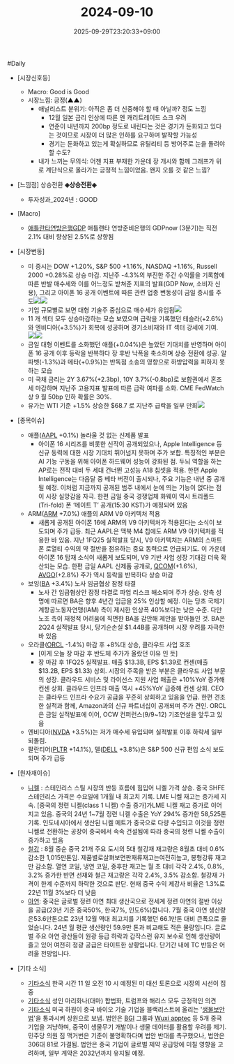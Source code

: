 ﻿---
title: "2024-09-10"
date: 2025-09-29T23:20:33+09:00
lastmod: 2025-10-02T20:04:34+09:00
type: docs
sidebar:
  open: true
weight: 7
---
<div style="display:none">
  <meta property="article:published_time" content="2025-09-29T14:20:33Z" />
  <meta property="article:modified_time" content="2025-10-02T11:04:34Z" />
</div>
#Daily 

- [시장신호등]
	- Macro: Good is Good
	- 시장느낌: 긍정(▲▲)
		- 애널리스트 분위기: 아직은 좀 더 신중해야 할 때 아닐까? 정도 느낌
			- 12월 일본 금리 인상에 따른 엔 캐리트레이드 쇼크 우려
			- 연준이 내년까지 200bp 정도로 내린다는 것은 경기가 둔화되고 있다는 것이므로 시장이 더 많은 인하를 요구하며 발작할 가능성
			- 경기는 둔화하고 있는게 확실하므로 유틸리티 등 방어주로 눈을 돌려야 할 수도?
		- 내가 느끼는 무의식: 어젠 지표 부재한 가운데 장 개시와 함께 그래프가 위로 계단식으로 올라가는 긍정적 느낌이었음. 왠지 오를 것 같은 느낌?

- [느낌점] 상승전환 **◈상승전환◈** 
	- 투자성과_2024년 : GOOD

- [Macro]
	- [애틀란타연방은행GDP](/industry-study/1경제매크로1경기애틀란타연방은행gdp/) 애틀랜타 연방준비은행의 GDPnow (3분기)는 직전 2.1% 대비 향상된 2.5%로 상향됨

- [시장변동]
	- 미 증시는 DOW +1.20%, S&P 500 +1.16%, NASDAQ +1.16%, Russell 2000 +0.28%로 상승 마감. 지난주 -4.3%의 부진한 주간 수익률을 기록함에 따른 반발 매수세와 이를 어느정도 받쳐준 지표의 발표(GDP Now, 소비자 신용), 그리고 아이폰 16 공개 이벤트에 따른 관련 업종 변동성이 금일 증시를 주도![](Pasted%20image%2020240910161934.png)![](Pasted%20image%2020240910161959.png)
	- 기업 규모별로 보면 대형 기술주 중심으로 매수세가 유입됨![](Pasted%20image%2020240910162342.png)
	- 11 개 섹터 모두 상승마감하는 모습 보였으며 급락을 기록했던 테슬라(+2.6%)와 엔비디아(+3.5%)가 회복에 성공하며 경기소비재와 IT 섹터 강세에 기여. ![](Pasted%20image%2020240910161916.png)![](Pasted%20image%2020240910163159.png)
	- 금일 대형 이벤트를 소화했던 애플(+0.04%)은 높았던 기대치를 반영하며 아이폰 16 공개 이후 등락을 반복하다 장 후반 낙폭을 축소하며 상승 전환에 성공. 알파벳(-1.3%)과 메타(+0.9%)는 반독점 소송의 영향으로 하방압력을 피하지 못하는 모습
	- 미 국채 금리는 2Y 3.67%(+2.3bp), 10Y 3.7%(-0.8bp)로 보합권에서 혼조세 마감하며 지난주 고용지표 발표에 따른 급락 여파를 소화. CME FedWatch 상 9 월 50bp 인하 확률은 30%. 
	- 유가는 WTI 기준 +1.5% 상승한 $68.7 로 지난주 급락을 일부 만회![](Pasted%20image%2020240910162109.png)

- [종목이슈]
	- 애플([AAPL](/company-analysis/aapl/) +0.1%) 놀라울 것 없는 신제품 발표
		- 아이폰 16 시리즈를 비롯한 신작이 공개되었으나, Apple Intelligence 등 신규 동력에 대한 시장 기대치 뛰어넘지 못하며 주가 보합. 
		  특징적인 부분은 AI 기능 구동을 위해 아이폰 하드웨어 성능이 강화된 점. 두뇌 역할을 하는 AP로는 전작 대비 두 세대 건너뛴 고성능 A18 칩셋을 적용. 
		  한편 Apple Intelligence는 다음달 중 베타 버전이 출시되나, 주요 기능은 내년 중 공개될 예정. 이처럼 지금까지 공개된 범주 내에서 눈에 띄는 기능이 없다는 점이 시장 실망감을 자극. 한편 금일 중국 경쟁업체 화웨이 역시 트리폴드(Tri-fold) 폰 ‘메이트 T’ 공개(15:30 KST)가 예정되어 있음
	- ARM([ARM](/company-analysis/arm/) +7.0%) 애플의 ARM V9 아키텍처 적용
		- 새롭게 공개된 아이폰 16에 ARM의 V9 아키텍처가 적용된다는 소식이 보도되며 주가 급등. 
		  최근 AAPL은 맥북 M4 칩에도 ARM V9 아키텍처를 적용한 바 있음. 지난 1FQ25 실적발표
		  당시, V9 아키텍처는 ARM의 스마트폰 로열티 수익의 약 절반을 점유하는 중요 동력으로 언급되기도. 이 가운데 아이폰 16 탑재 소식이 새롭게 보도되며, V9 기반 사업 성장 기대감 더욱 확산되는 모습. 
		  한편 금일 AAPL 신제품 공개로, [QCOM](/company-analysis/qcom/)(+1.6%), [AVGO](/company-analysis/avgo/)(+2.8%) 주가 역시 등락을 반복하다 상승 마감
	- 보잉([BA](/company-analysis/ba/) +3.4%) 노사 임금협상 잠정 타결
		- 노사 간 임급협상안 잠정 타결로 파업 리스크 해소되며 주가 상승. 양측 성명에 따르면 BA은 향후 4년간 임금을 25% 인상할 예정. 이는 당초 국제기계항공노동자연맹(IAM) 측이 제시한 인상폭 40%보다는 낮은 수준. 
		  다만 노조 측이 재정적 어려움에 직면한 BA을 감안해 제안을 받아들인 것. BA은 2Q24 실적발표 당시, 당기순손실 $1.44B를 공개하며 시장 우려를 자극한 바 있음
	- 오라클([ORCL](/company-analysis/orcl/) -1.4%) 마감 후 +8%대 상승, 클라우드 사업 호조
		- [이게 오늘 장 마감 후 반도체 주가가 올랐던 이유 인 듯]
		- 장 마감 후 1FQ25 실적발표. 매출 $13.3B, EPS $1.39로 컨센(매출 $13.2B, EPS $1.33) 상회. 시장의 주목을 받은 부분은 클라우드 사업 부문의 성장. 
		  클라우드 서비스 및 라이선스 지원 사업 매출은 +10%YoY 증가해 컨센 상회. 클라우드 인프라 매출 역시 +45%YoY 급증해 컨센 상회. 
		  CEO는 클라우드 인프라 수요가 공급을 꾸준히 상회하고 있음을 언급. 한편 견조한 실적과 함께, Amazon과의 신규 파트너십이 공개되며 주가 견인. ORCL은 금일 실적발표에 이어, OCW 컨퍼런스(9/9~12) 기조연설을 앞두고 있음
	- 엔비디아([NVDA](/company-analysis/nvda/) +3.5%)는 저가 매수세 유입되며 실적발표 이후 하락세 일부 되돌림.
	- 팔란티어([PLTR](/company-analysis/pltr/) +14.1%), 델([DELL](/company-analysis/dell/) +3.8%)은 S&P 500 신규 편입 소식 보도되며 주가 급등

- [원자재이슈]
	- [니켈](/industry-study/니켈/) : 스테인리스 스틸 시장의 반등 흐름에 힘입어 니켈 가격 상승. 중국 SHFE스테인리스 가격은 수요일에 1개월 내 최고치 기록. LME 니켈 재고는 증가세 지속. 
	  [중국의 정련 니켈(class 1 니켈) 수출 증가]가LME 니켈 재고 증가로 이어지고 있음. 중국의 24년 1~7월 정련 니켈 수출은 YoY 294% 증가한 58,525톤 기록. 
	  인도네시아에서 생산된 니켈 메트가 중국으로 다량 수입되고 이것을 정련 니켈로 전환하는 공장이 중국에서 속속 건설됨에 따라 중국의 정련 니켈 수출이 증가하고 있음
	- [철강](/industry-study/철강/) : 8월 중순 중국 21개 주요 도시의 5대 철강재 재고량은 8월초 대비 0.6% 감소한 1,015만톤임. 제품별로살펴보면판재류재고는여전히높고, 봉형강류 재고만 감소함. 
	  열연 코일, 냉연 코일, 중후판 재고는 월 초 대비 각각 2.4%, 0.8%, 3.2% 증가한 반면 선재와 철근 재고량은 각각 2.4%, 3.5% 감소함. 철강재 가격이 한계 수준까지 하락한 것으로 판단. 현재 중국 수익 제강사 비율은 1.3%로 22년 11월 3%보다 더 낮음
	- [아연](/industry-study/아연/): 중국은 글로벌 정련 아연 최대 생산국으로 전세계 정련 아연의 절반 이상을 공급(23년 기준 중국50%, 한국7%, 인도6%)합니다. 7월 중국 아연 생산량은53.6만톤으로 23년 12월 역대 최고치를 기록했던 66.1만톤 대비 큰폭으로 줄었습니다. 
	  24년 월 평균 생산량인 59.9만 톤과 비교해도 적은 물량입니다. 글로벌 주요 아연 광산들이 원광 등급 하락과 갑작스런 유지 보수로 인해 생산량이 줄고 있어 여전히 정광 공급은 타이트한 상황입니다. 단기간 내에 TC 반등은 어려울 전망입니다. 

- [기타 소식]
	- [기타소식](/industry-study/기타소식/) 한국 시간 11 일 오전 10 시 예정된 미 대선 토론으로 시장의 시선이 집중
	- [기타소식](/industry-study/기타소식/) 성인 마리화나(대마) 합법화, 트럼프와 해리스 모두 긍정적인 의견
	- [기타소식](/industry-study/기타소식/) 미국 하원이 중국 바이오 기술 기업을 블랙리스트에 올리는 '[생물보안법](/industry-study/생물보안법/)'을 통과시켜 상원으로 보냄. 법안은 [BGI](/company-analysis/bgi/) 그룹과 [Wuxi apptec](/company-analysis/wuxi-apptec/) 등 5개 중국 기업을 겨냥하며, 중국이 생물무기 개발이나 생물 데이터를 활용할 우려를 제기. 민주당 의원 짐 맥거번은 기준이 불명확하다며 법안 반대를 촉구했으나, 법안은 306대 81로 가결됨. 법안은 중국 기업이 글로벌 제약 공급망에 미칠 영향을 고려하며, 일부 계약은 2032년까지 유지될 예정.

